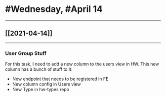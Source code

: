 # #Wednesday, #April 14
---

## [[2021-04-14]]

---

### User Group Stuff

For this task, I need to add a new column to the users view in HW. This new column has a bunch of stuff to it:
 - New endpoint that needs to be registered in FE
 - New column config in Users view
 - New Type in hw-types repo












